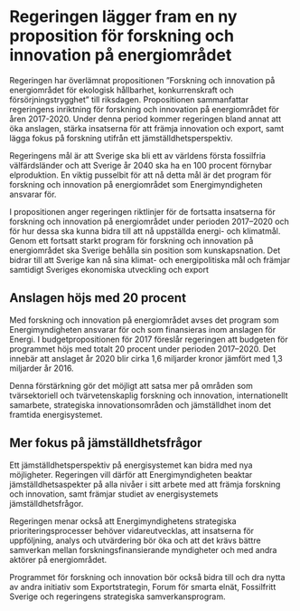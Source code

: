 # Regeringen lägger fram en ny proposition för forskning och innovation på energiområdet

Regeringen har överlämnat propositionen ”Forskning och innovation på energiområdet för ekologisk hållbarhet, konkurrenskraft och försörjningstrygghet” till riksdagen. Propositionen sammanfattar regeringens inriktning för forskning och innovation på energiområdet för åren 2017\-2020\. Under denna period kommer regeringen bland annat att öka anslagen, stärka insatserna för att främja innovation och export, samt lägga fokus på forskning utifrån ett jämställdhetsperspektiv.


Regeringens mål är att Sverige ska bli ett av världens första fossilfria välfärdsländer och att Sverige år 2040 ska ha en 100 procent förnybar elproduktion. En viktig pusselbit för att nå detta mål är det program för forskning och innovation på energiområdet som Energimyndigheten ansvarar för.

I propositionen anger regeringen riktlinjer för de fortsatta insatserna för forskning och innovation på energiområdet under perioden 2017–2020 och för hur dessa ska kunna bidra till att nå uppställda energi\- och klimatmål. Genom ett fortsatt starkt program för forskning och innovation på energiområdet ska Sverige behålla sin position som kunskapsnation. Det bidrar till att Sverige kan nå sina klimat\- och energipolitiska mål och främjar samtidigt Sveriges ekonomiska utveckling och export

## Anslagen höjs med 20 procent

Med forskning och innovation på energiområdet avses det program som Energimyndigheten ansvarar för och som finansieras inom anslagen för Energi. I budgetpropositionen för 2017 föreslår regeringen att budgeten för programmet höjs med totalt 20 procent under perioden 2017–2020\. Det innebär att anslaget år 2020 blir cirka 1,6 miljarder kronor jämfört med 1,3 miljarder år 2016\.

Denna förstärkning gör det möjligt att satsa mer på områden som tvärsektoriell och tvärvetenskaplig forskning och innovation, internationellt samarbete, strategiska innova­tions­områden och jämställdhet inom det framtida energisystemet.

## Mer fokus på jämställdhetsfrågor

Ett jämställdhetsperspektiv på energisystemet kan bidra med nya möjligheter. Regeringen vill därför att Energimyndigheten beaktar jämställdhetsaspekter på alla nivåer i sitt arbete med att främja forskning och innovation, samt främjar studiet av energisystemets jämställdhetsfrågor.

Regeringen menar också att Energimyndighetens strategiska prioriteringsprocesser behöver vidareutvecklas, att insatserna för uppföljning, analys och utvärdering bör öka och att det krävs bättre samverkan mellan forskningsfinansierande myndigheter och med andra aktörer på energiområdet.

Programmet för forskning och innovation bör också bidra till och dra nytta av andra initiativ som Exportstrategin, Forum för smarta elnät, Fossilfritt Sverige och regeringens strategiska samverkansprogram.
